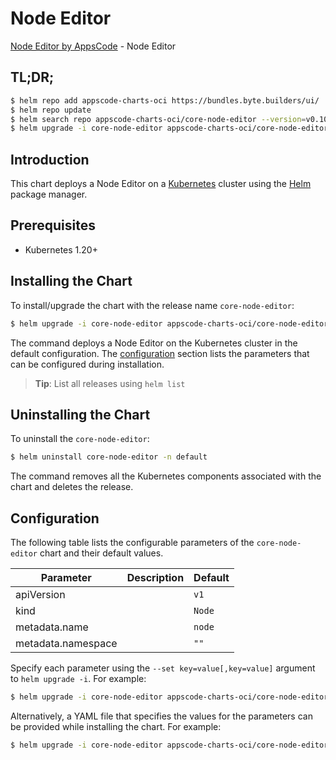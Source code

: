 # Node Editor

[Node Editor by AppsCode](https://appscode.com) - Node Editor

## TL;DR;

```bash
$ helm repo add appscode-charts-oci https://bundles.byte.builders/ui/
$ helm repo update
$ helm search repo appscode-charts-oci/core-node-editor --version=v0.10.0
$ helm upgrade -i core-node-editor appscode-charts-oci/core-node-editor -n default --create-namespace --version=v0.10.0
```

## Introduction

This chart deploys a Node Editor on a [Kubernetes](http://kubernetes.io) cluster using the [Helm](https://helm.sh) package manager.

## Prerequisites

- Kubernetes 1.20+

## Installing the Chart

To install/upgrade the chart with the release name `core-node-editor`:

```bash
$ helm upgrade -i core-node-editor appscode-charts-oci/core-node-editor -n default --create-namespace --version=v0.10.0
```

The command deploys a Node Editor on the Kubernetes cluster in the default configuration. The [configuration](#configuration) section lists the parameters that can be configured during installation.

> **Tip**: List all releases using `helm list`

## Uninstalling the Chart

To uninstall the `core-node-editor`:

```bash
$ helm uninstall core-node-editor -n default
```

The command removes all the Kubernetes components associated with the chart and deletes the release.

## Configuration

The following table lists the configurable parameters of the `core-node-editor` chart and their default values.

|     Parameter      | Description |      Default      |
|--------------------|-------------|-------------------|
| apiVersion         |             | <code>v1</code>   |
| kind               |             | <code>Node</code> |
| metadata.name      |             | <code>node</code> |
| metadata.namespace |             | <code>""</code>   |


Specify each parameter using the `--set key=value[,key=value]` argument to `helm upgrade -i`. For example:

```bash
$ helm upgrade -i core-node-editor appscode-charts-oci/core-node-editor -n default --create-namespace --version=v0.10.0 --set apiVersion=v1
```

Alternatively, a YAML file that specifies the values for the parameters can be provided while
installing the chart. For example:

```bash
$ helm upgrade -i core-node-editor appscode-charts-oci/core-node-editor -n default --create-namespace --version=v0.10.0 --values values.yaml
```
